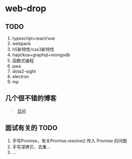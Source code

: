 # web-drop

## TODO

1. typescript+react/vue
2. webpack
3. h5新特性/css3新特性
4. hapi/koa+graphql+mongodb
5. 函数式编程
6. pwa
7. dota2-sight
8. electron
9. mp

## 几个很不错的博客

>[日问](https://q.shanyue.tech/weekly/)

## 面试有关的 TODO

1. 手写Promise，有关Promise.resolve() 传入 Promise 的问题
2. 手写深拷贝，去重...
3. ...
